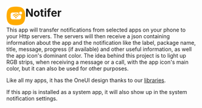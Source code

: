 # <img align="left" loading="lazy" src="readme-res/icon.png" height="50"/> Notifer

This app will transfer notifications from selected apps on your phone to your Http servers. The servers will then receive a json containing information about the app and the notification like the label, package name, title, message, progress (if available) and other useful information, as well the app icon's dominant color. The idea behind this project is to light up RGB strips, when receiving a message or a call, with the app icon's main color, but it can also be used for other purposes.

Like all my apps, it has the OneUI design thanks to our [libraries](https://github.com/OneUIProject).

If this app is installed as a system app, it will also show up in the system notification settings.

